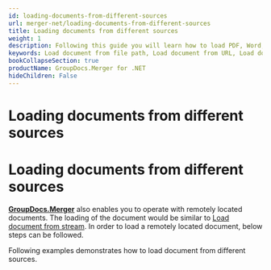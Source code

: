 ```yaml
---
id: loading-documents-from-different-sources
url: merger-net/loading-documents-from-different-sources
title: Loading documents from different sources
weight: 1
description: Following this guide you will learn how to load PDF, Word, Excel, PowerPoint documents by local file path, stream or URL for further processing with GroupDocs.Merger for .NET API.
keywords: Load document from file path, Load document from URL, Load document from stream
bookCollapseSection: true
productName: GroupDocs.Merger for .NET
hideChildren: False
---
```


# Loading documents from different sources

# Loading documents from different sources

[**GroupDocs.Merger**](https://products.groupdocs.com/merger/net) also enables you to operate with remotely located documents. The loading of the document would be similar to [Load document from stream](https://docs.groupdocs.com/display/mergernet/Load+document+from+stream). In order to load a remotely located document, below steps can be followed.

Following examples demonstrates how to load document from different sources.
